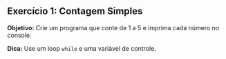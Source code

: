   

## Exercício 1: Contagem Simples 
 **Objetivo:** Crie um programa que conte de 1 a 5 e imprima cada número no console. 

  

**Dica:** Use um loop `while` e uma variável de controle. 